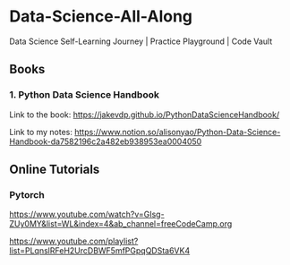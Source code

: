 # Data-Science-All-Along

Data Science Self-Learning Journey | Practice Playground | Code Vault

## Books

### 1. Python Data Science Handbook

Link to the book: https://jakevdp.github.io/PythonDataScienceHandbook/

Link to my notes: https://www.notion.so/alisonyao/Python-Data-Science-Handbook-da7582196c2a482eb938953ea0004050

<!-- ### 2. Introduction to Machine Learning with Python: A Guide for Data Scientists

Link to the book: https://files.isec.pt/DOCUMENTOS/SERVICOS/BIBLIO/INFORMA%C3%87%C3%95ES%20ADICIONAIS/Introction-to-machine_Muller.pdf -->

<!-- ### 3. The Data Science Handbook (2017)

Link to the book: https://github.com/altwajre/bigdata/blob/d4e5faa5b5301d2ddf7623975001a1dab8afffa6/The%20Data%20Science%20Handbook%20(2017).pdf -->

## Online Tutorials

### Pytorch

https://www.youtube.com/watch?v=GIsg-ZUy0MY&list=WL&index=4&ab_channel=freeCodeCamp.org

https://www.youtube.com/playlist?list=PLqnslRFeH2UrcDBWF5mfPGpqQDSta6VK4
